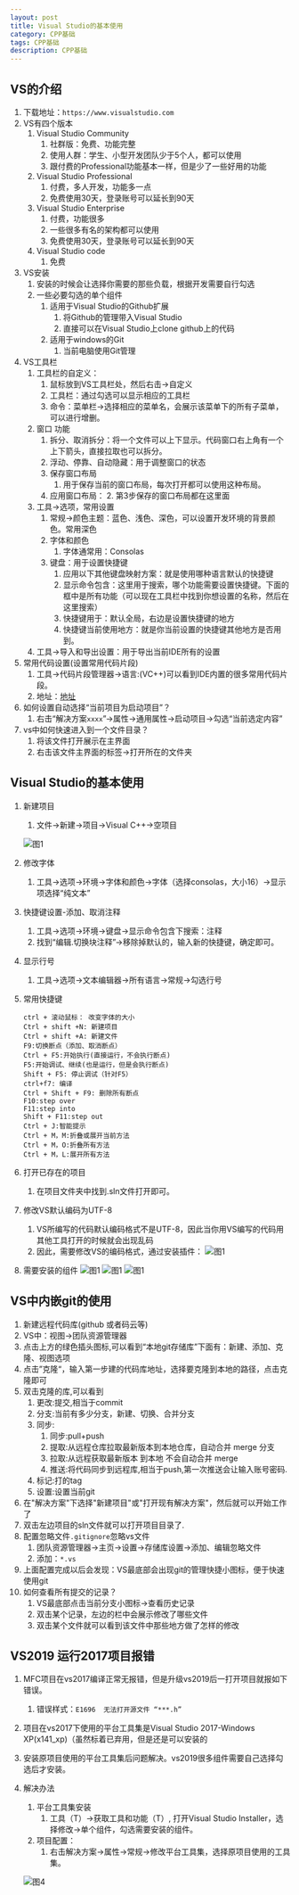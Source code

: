 ```yaml
---
layout: post
title: Visual Studio的基本使用
category: CPP基础
tags: CPP基础
description: CPP基础
---  
```


## VS的介绍
1. 下载地址：`https://www.visualstudio.com`
2. VS有四个版本
    1. Visual Studio Community
        1. 社群版：免费、功能完整
        2. 使用人群：学生、小型开发团队少于5个人，都可以使用
        3. 跟付费的Professional功能基本一样，但是少了一些好用的功能
    2. Visual Studio Professional
        1. 付费，多人开发，功能多一点
        2. 免费使用30天，登录账号可以延长到90天
    3. Visual Studio Enterprise
        1. 付费，功能很多
        2. 一些很多有名的架构都可以使用
        3. 免费使用30天，登录账号可以延长到90天
    4. Visual Studio code
        1. 免费
3. VS安装
    1. 安装的时候会让选择你需要的那些负载，根据开发需要自行勾选
    2. 一些必要勾选的单个组件
        1. 适用于Visual Studio的Github扩展
            1. 将Github的管理带入Visual Studio
            2. 直接可以在Visual Studio上clone github上的代码
        2. 适用于windows的Git
            1. 当前电脑使用Git管理
4. VS工具栏
    1. 工具栏的自定义：
        1. 鼠标放到VS工具栏处，然后右击->自定义
        2. 工具栏：通过勾选可以显示相应的工具栏
        3. 命令：菜单栏->选择相应的菜单名，会展示该菜单下的所有子菜单，可以进行增删。
    2. 窗口 功能
        1. 拆分、取消拆分：将一个文件可以上下显示。代码窗口右上角有一个上下箭头，直接拉取也可以拆分。
        2. 浮动、停靠、自动隐藏：用于调整窗口的状态
        3. 保存窗口布局
            1. 用于保存当前的窗口布局，每次打开都可以使用这种布局。
        4. 应用窗口布局：
            2. 第3步保存的窗口布局都在这里面
    3. 工具->选项，常用设置
        1. 常规->颜色主题：蓝色、浅色、深色，可以设置开发环境的背景颜色。常用深色
        2. 字体和颜色
            1. 字体通常用：Consolas
        3. 键盘：用于设置快捷键
            1. 应用以下其他键盘映射方案：就是使用哪种语言默认的快捷键
            2. 显示命令包含：这里用于搜索，哪个功能需要设置快捷键。下面的框中是所有功能（可以现在工具栏中找到你想设置的名称，然后在这里搜索）
            3. 快捷键用于：默认全局，右边是设置快捷键的地方
            4. 快捷键当前使用地方：就是你当前设置的快捷键其他地方是否用到。
    4. 工具->导入和导出设置：用于导出当前IDE所有的设置
5. 常用代码设置(设置常用代码片段)
    1. 工具->代码片段管理器->语言:(VC++)可以看到IDE内置的很多常用代码片段。
    2. 地址：[地址](https://blog.csdn.net/qq_20309055/article/details/78877903)
6. 如何设置自动选择“当前项目为启动项目”？
    1. 右击“解决方案`xxxx`”->属性->通用属性->启动项目->勾选“当前选定内容”
7. vs中如何快速进入到一个文件目录？
    1. 将该文件打开展示在主界面
    2. 右击该文件主界面的标签->打开所在的文件夹
       
## Visual Studio的基本使用
1. 新建项目
    1. 文件->新建->项目->Visual C++->空项目
        
    ![图1](https://gitee.com/zhonghua123/blogimgs/raw/master/img/cpp01.png/)

2. 修改字体
    1. 工具->选项->环境->字体和颜色->字体（选择consolas，大小16）->显示项选择“纯文本”
3. 快捷键设置-添加、取消注释
    1. 工具->选项->环境->键盘->显示命令包含下搜索：注释
    2. 找到“编辑.切换块注释”->移除掉默认的，输入新的快捷键，确定即可。
4. 显示行号
    1. 工具->选项->文本编辑器->所有语言->常规->勾选行号
5. 常用快捷键 
    
    ```
    ctrl + 滚动鼠标： 改变字体的大小
    Ctrl + shift +N: 新建项目
    Ctrl + shift +A: 新建文件 
    F9:切换断点（添加、取消断点）
    Ctrl + F5:开始执行(直接运行，不会执行断点) 
    F5:开始调试、继续(也是运行，但是会执行断点) 
    Shift + F5: 停止调试（针对F5）
    ctrl+f7: 编译
    Ctrl + Shift + F9: 删除所有断点 
    F10:step over
    F11:step into
    Shift + F11:step out
    Ctrl + J:智能提示
    Ctrl + M，M:折叠或展开当前方法 
    Ctrl + M，O:折叠所有方法
    Ctrl + M，L:展开所有方法
    ```
6. 打开已存在的项目
    1. 在项目文件夹中找到.sln文件打开即可。
7. 修改VS默认编码为UTF-8 
    1. VS所编写的代码默认编码格式不是UTF-8，因此当你用VS编写的代码用其他工具打开的时候就会出现乱码
    2. 因此，需要修改VS的编码格式，通过安装插件：
    ![图1](https://gitee.com/zhonghua123/blogimgs/raw/master/img/cpp02.png/)
8. 需要安装的组件 
    ![图1](https://gitee.com/zhonghua123/blogimgs/raw/master/img/cpp03.png/)
    ![图1](https://gitee.com/zhonghua123/blogimgs/raw/master/img/cpp04.png/)
    ![图1](https://gitee.com/zhonghua123/blogimgs/raw/master/img/cpp05.png/)

## VS中内嵌git的使用
1. 新建远程代码库(github 或者码云等)
2. VS中：视图->团队资源管理器
3. 点击上方的绿色插头图标,可以看到“本地git存储库”下面有：新建、添加、克隆、视图选项
4. 点击”克隆“，输入第一步建的代码库地址，选择要克隆到本地的路径，点击克隆即可
5. 双击克隆的库,可以看到
    1. 更改:提交,相当于commit
    2. 分支:当前有多少分支，新建、切换、合并分支
    3. 同步:
        1. 同步:pull+push
        2. 提取:从远程仓库拉取最新版本到本地仓库，自动合并 merge 分支
        3. 拉取:从远程获取最新版本 到本地   不会自动合并 merge
        4. 推送:将代码同步到远程库,相当于push,第一次推送会让输入账号密码.
    4. 标记:打的tag
    5. 设置:设置当前git
6. 在"解决方案"下选择"新建项目"或"打开现有解决方案"，然后就可以开始工作了
7. 双击左边项目的sln文件就可以打开项目目录了.
8. 配置忽略文件`.gitignore`忽略vs文件
    1. 团队资源管理器->主页->设置->存储库设置->添加、编辑忽略文件
    2. 添加：`*.vs`
9. 上面配置完成以后会发现：VS最底部会出现git的管理快捷小图标，便于快速使用git
10. 如何查看所有提交的记录？
    1. VS最底部点击当前分支小图标->查看历史记录
    2. 双击某个记录，左边的栏中会展示修改了哪些文件
    3. 双击某个文件就可以看到该文件中那些地方做了怎样的修改

    
## VS2019 运行2017项目报错
1. MFC项目在vs2017编译正常无报错，但是升级vs2019后一打开项目就报如下错误。
    1. 错误样式：`E1696  无法打开源文件 “***.h”`
2. 项目在vs2017下使用的平台工具集是Visual Studio 2017-Windows XP(x141_xp)（虽然标着已弃用，但是还是可以安装的
3. 安装原项目使用的平台工具集后问题解决。vs2019很多组件需要自己选择勾选后才安装。
4. 解决办法
    1. 平台工具集安装
        1. 工具（T）→获取工具和功能（T）, 打开Visual Studio Installer，选择修改→单个组件，勾选需要安装的组件。
    2. 项目配置：
        1. 右击解决方案→属性→常规→修改平台工具集，选择原项目使用的工具集。
    
    ![图4](https://gitee.com/zhonghua123/blogimgs/raw/master/img/cpp75.png/)

